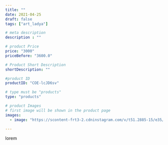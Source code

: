 ```yaml
---
title: ""
date: 2021-04-25
draft: false
tags: ["art_ladya"]

# meta description
description : ""

# product Price
price: "3000"
priceBefore: "3600.0"

# Product Short Description
shortDescription: ""

#product ID
productID: "COE-lcJD6sv"

# type must be "products"
type: "products"

# product Images
# first image will be shown in the product page
images:
  - image: "https://scontent-frt3-2.cdninstagram.com/v/t51.2885-15/e35/177281412_308552300780559_3739589494297289228_n.jpg?_nc_ht=scontent-frt3-2.cdninstagram.com&_nc_cat=103&_nc_ohc=CtBKd9GWyCEAX9RAkre&edm=APU89FABAAAA&ccb=7-4&oh=54fa9583b95d62acfb6a6a40b2568d25&oe=612C1BD4&_nc_sid=86f79a&ig_cache_key=MjU1OTQ0NTczOTk3NDQwNDkxMQ%3D%3D.2-ccb7-4"

---
```

lorem
